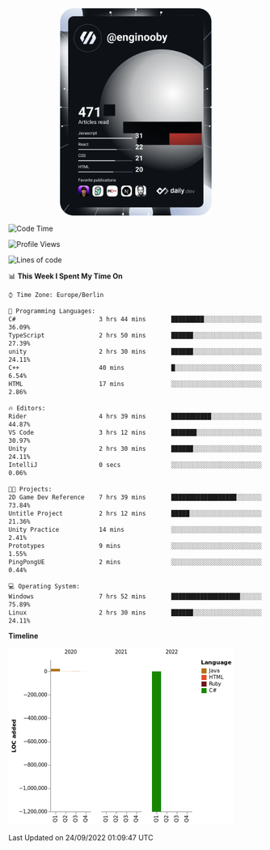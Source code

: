 <p align="center">
<a href="https://app.daily.dev/enginooby"><img src="devcard.svg" width="300" alt="enginooby's Dev Card"/></a>
</p>

<!--START_SECTION:waka-->
![Code Time](http://img.shields.io/badge/Code%20Time-102%20hrs%2023%20mins-blue)

![Profile Views](http://img.shields.io/badge/Profile%20Views-0-blue)

![Lines of code](https://img.shields.io/badge/From%20Hello%20World%20I%27ve%20Written--1%20Million%20lines%20of%20code-blue)

📊 **This Week I Spent My Time On** 

```text
⌚︎ Time Zone: Europe/Berlin

💬 Programming Languages: 
C#                       3 hrs 44 mins       █████████░░░░░░░░░░░░░░░░   36.09% 
TypeScript               2 hrs 50 mins       ██████░░░░░░░░░░░░░░░░░░░   27.39% 
unity                    2 hrs 30 mins       ██████░░░░░░░░░░░░░░░░░░░   24.11% 
C++                      40 mins             █░░░░░░░░░░░░░░░░░░░░░░░░   6.54% 
HTML                     17 mins             ░░░░░░░░░░░░░░░░░░░░░░░░░   2.86%

🔥 Editors: 
Rider                    4 hrs 39 mins       ███████████░░░░░░░░░░░░░░   44.87% 
VS Code                  3 hrs 12 mins       ███████░░░░░░░░░░░░░░░░░░   30.97% 
Unity                    2 hrs 30 mins       ██████░░░░░░░░░░░░░░░░░░░   24.11% 
IntelliJ                 0 secs              ░░░░░░░░░░░░░░░░░░░░░░░░░   0.06%

🐱‍💻 Projects: 
2D Game Dev Reference    7 hrs 39 mins       ██████████████████░░░░░░░   73.84% 
Untitle Project          2 hrs 12 mins       █████░░░░░░░░░░░░░░░░░░░░   21.36% 
Unity Practice           14 mins             ░░░░░░░░░░░░░░░░░░░░░░░░░   2.41% 
Prototypes               9 mins              ░░░░░░░░░░░░░░░░░░░░░░░░░   1.55% 
PingPongUE               2 mins              ░░░░░░░░░░░░░░░░░░░░░░░░░   0.44%

💻 Operating System: 
Windows                  7 hrs 52 mins       ███████████████████░░░░░░   75.89% 
Linux                    2 hrs 30 mins       ██████░░░░░░░░░░░░░░░░░░░   24.11%

```

**Timeline**

![Chart not found](https://raw.githubusercontent.com/enginooby/enginooby/main/charts/bar_graph.png) 


 Last Updated on 24/09/2022 01:09:47 UTC
<!--END_SECTION:waka-->
